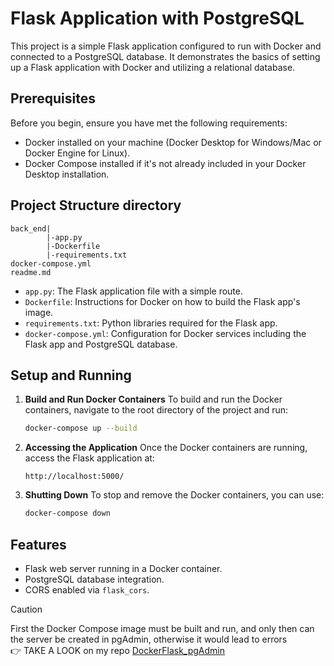 # Flask Application with PostgreSQL

This project is a simple Flask application configured to run with Docker and connected to a PostgreSQL database. It demonstrates the basics of setting up a Flask application with Docker and utilizing a relational database.

## Prerequisites

Before you begin, ensure you have met the following requirements:
- Docker installed on your machine (Docker Desktop for Windows/Mac or Docker Engine for Linux).
- Docker Compose installed if it's not already included in your Docker Desktop installation.

## Project Structure directory

```
back_end|
        |-app.py
        |-Dockerfile
        |-requirements.txt
docker-compose.yml
readme.md
```

- `app.py`: The Flask application file with a simple route.
- `Dockerfile`: Instructions for Docker on how to build the Flask app's image.
- `requirements.txt`: Python libraries required for the Flask app.
- `docker-compose.yml`: Configuration for Docker services including the Flask app and PostgreSQL database.

## Setup and Running

1. **Build and Run Docker Containers**
    To build and run the Docker containers, navigate to the root directory of the project and run:
    ```bash
    docker-compose up --build
    ```

2. **Accessing the Application**
    Once the Docker containers are running, access the Flask application at:
    ```
    http://localhost:5000/
    ```

3. **Shutting Down**
    To stop and remove the Docker containers, you can use:
    ```bash
    docker-compose down
    ```

## Features
 
- Flask web server running in a Docker container.
- PostgreSQL database integration.
- CORS enabled via `flask_cors`.

>[!CAUTION]
>First the Docker Compose image must be built and run, and only then can the server be created in pgAdmin, otherwise it would lead to errors <br> 👉 TAKE A LOOK on my repo [DockerFlask_pgAdmin](https://github.com/JungleKiosk/DockerFlask_pgAdmin)


